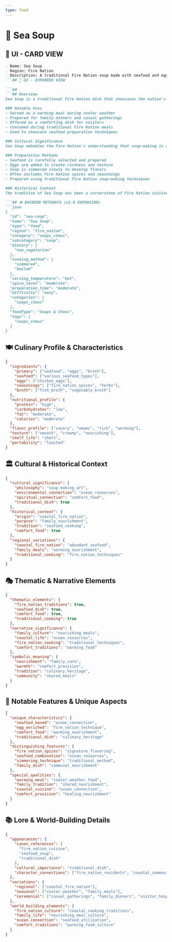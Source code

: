 ```yaml
---
type: food
---
```


# 🥣 Sea Soup

## 🎴 UI - CARD VIEW

```md
- Name: Sea Soup
- Region: Fire Nation
- Description: A traditional Fire Nation soup made with seafood and eggs, representing the nation's mastery of combining ocean ingredients with their signature cooking techniques.
```## 📖 UI - EXPANDED VIEW

```md
```## Overview
Sea Soup is a traditional Fire Nation dish that showcases the nation's ability to create flavorful soups using seafood and eggs. This hearty soup represents the Fire Nation's connection to the ocean and their mastery of combining different ingredients to create harmonious flavors. The dish embodies the Fire Nation's philosophy that the best soups come from ingredients that are carefully selected and prepared using techniques that enhance their natural qualities while adding the nation's signature spices and seasonings.

### Notable Uses
- Served as a warming meal during cooler weather
- Prepared for family dinners and casual gatherings
- Offered as a comforting dish for visitors
- Consumed during traditional Fire Nation meals
- Used to showcase seafood preparation techniques

### Cultural Significance
Sea Soup embodies the Fire Nation's understanding that soup-making is an art that requires patience and skill. The dish represents their belief that even simple ingredients can be transformed into something nourishing and delicious through proper preparation and the addition of carefully selected seasonings. The soup reflects the Fire Nation's appreciation for seafood and their ability to create comforting meals that warm both body and spirit.

### Preparation Methods
- Seafood is carefully selected and prepared
- Eggs are added to create richness and texture
- Soup is simmered slowly to develop flavors
- Often includes Fire Nation spices and seasonings
- Prepared using traditional Fire Nation soup-making techniques

### Historical Context
The tradition of Sea Soup has been a cornerstone of Fire Nation cuisine for generations, developed as a way to utilize the abundant seafood available along the nation's coastlines. This dish demonstrates the Fire Nation's practical wisdom and their ability to create nourishing meals from local ingredients. The tradition continues to be a vital part of Fire Nation culinary culture and serves as a reminder of their connection to the sea.

```## ⚙️ BACKEND METADATA (v1.0 EXPANSION)
```json
{
  "id": "sea-soup",
  "name": "Sea Soup",
  "type": "food",
  "region": "fire_nation",
  "category": "soups_stews",
  "subcategory": "soup",
  "dietary": [
    "non_vegetarian"
  ],
  "cooking_method": [
    "simmered",
    "boiled"
  ],
  "serving_temperature": "hot",
  "spice_level": "moderate",
  "preparation_time": "moderate",
  "difficulty": "easy",
  "categories": [
    "soups_stews"
  ],
  "foodType": "Soups & Stews",
  "tags": [
    "soups_stews"
  ]
}
```

## 🍽️ Culinary Profile & Characteristics
```json
{
  "ingredients": {
    "primary": ["seafood", "eggs", "broth"],
    "seafood": ["various_seafood_types"],
    "eggs": ["chicken_eggs"],
    "seasonings": ["fire_nation_spices", "herbs"],
    "broth": ["fish_broth", "vegetable_broth"]
  },
  "nutritional_profile": {
    "protein": "high",
    "carbohydrates": "low",
    "fat": "moderate",
    "calories": "moderate"
  },
  "flavor_profile": ["savory", "umami", "rich", "warming"],
  "texture": ["smooth", "creamy", "nourishing"],
  "shelf_life": "short",
  "portability": "limited"
}
```

## 🏛️ Cultural & Historical Context
```json
{
  "cultural_significance": {
    "philosophy": "soup_making_art",
    "environmental_connection": "ocean_resources",
    "spiritual_connection": "comfort_food",
    "traditional_dish": true
  },
  "historical_context": {
    "origin": "coastal_fire_nation",
    "purpose": "family_nourishment",
    "tradition": "seafood_cooking",
    "comfort_food": true
  },
  "regional_variations": {
    "coastal_fire_nation": "abundant_seafood",
    "family_meals": "warming_nourishment",
    "traditional_cooking": "fire_nation_techniques"
  }
}
```

## 🎭 Thematic & Narrative Elements
```json
{
  "thematic_elements": {
    "fire_nation_traditions": true,
    "seafood_dish": true,
    "comfort_food": true,
    "traditional_cooking": true
  },
  "narrative_significance": {
    "family_culture": "nourishing_meals",
    "coastal_life": "ocean_resources",
    "fire_nation_cooking": "traditional_techniques",
    "comfort_traditions": "warming_food"
  },
  "symbolic_meaning": {
    "nourishment": "family_care",
    "warmth": "comfort_provision",
    "tradition": "culinary_heritage",
    "community": "shared_meals"
  }
}
```

## 🌟 Notable Features & Unique Aspects
```json
{
  "unique_characteristics": {
    "seafood_based": "ocean_connection",
    "egg_enriched": "fire_nation_technique",
    "comfort_food": "warming_nourishment",
    "traditional_dish": "culinary_heritage"
  },
  "distinguishing_features": {
    "fire_nation_spices": "signature_flavoring",
    "seafood_combination": "ocean_resources",
    "simmering_technique": "traditional_method",
    "family_dish": "communal_nourishment"
  },
  "special_qualities": {
    "warming_meal": "cooler_weather_food",
    "family_tradition": "shared_nourishment",
    "coastal_cuisine": "ocean_connection",
    "comfort_provision": "healing_nourishment"
  }
}
```

## 📚 Lore & World-Building Details
```json
{
  "appearances": {
    "canon_references": [
      "fire_nation_cuisine",
      "seafood_soup",
      "traditional_dish"
    ],
    "cultural_importance": "traditional_dish",
    "character_connections": ["fire_nation_residents", "coastal_communities"]
  },
  "variations": {
    "regional": ["coastal_fire_nation"],
    "seasonal": ["cooler_weather", "family_meals"],
    "ceremonial": ["casual_gatherings", "family_dinners", "visitor_hospitality"]
  },
  "world_building_elements": {
    "fire_nation_culture": "coastal_cooking_traditions",
    "family_life": "nourishing_meal_culture",
    "ocean_connection": "seafood_utilization",
    "comfort_traditions": "warming_food_culture"
  }
}
```
